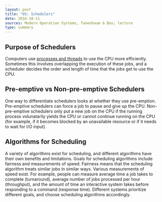 ```yaml
---
layout: post
title: "OS: Schedulers"
date: 2016-10-11
sources: Modern Operation Systems, Tanenbaum & Bos; lecture
type: summary
---
```


## Purpose of Schedulers
Computers use [processes and threads](https://cchen23.github.io/blog/2016/10/02/os-processes-threads) to use the CPU more efficiently. Sometimes this involves overlapping the execution of these jobs, and a scheduler decides the order and length of time that the jobs get to use the CPU.

## Pre-emptive vs Non-pre-emptive Schedulers
One way to differentiate schedulers looks at whether they use pre-emption. Pre-emptive schedulers can force a job to pause and give up the CPU. Non-pre-emptive schedulers only put a new job on the CPU if the running process volunatarily yields the CPU or cannot continue running on the CPU (for example, if it becomes blocked by an unavailable resource or if it needs to wait for I/O input).

## Algorithms for Scheduling
A variety of algorithms exist for scheduling, and different algorithms have their own benefits and limitations. 
Goals for scheduling algorithms include fairness and measurements of speed. Fairness means that the scheduling algorithm treats similar jobs in similar ways. Various measurements of speed exist. For example, people can measure average time a job takes to complete (turnaround), average number of jobs processed per hour (throughput), and the amount of time an interactive system takes before responding to a command (response time).
Different systems prioritize different goals, and choose scheduling algorithms accordingly.
